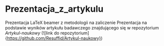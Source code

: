# Prezentacja_z_artykulu
Prezentacja LaTeX beamer z metodologii na zaliczenie
Prezentacja na podstawie wyników artykułu badawczego znajdującego się w repozytorium *Artykul-naukowy* (![link do repozytorium]{https://github.com/Resuffid/Artykul-naukowy})
